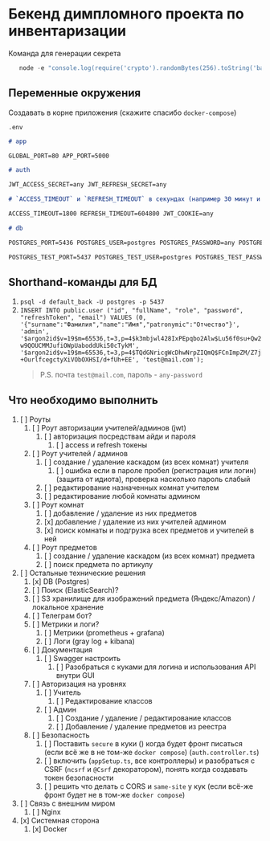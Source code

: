 # Бекенд димпломного проекта по инвентаризации

Команда для генерации секрета

```ts
   node -e "console.log(require('crypto').randomBytes(256).toString('base64'));"
```

## Переменные окружения

Создавать в корне приложения (скажите спасибо `docker-compose`)

`.env`

```md
# app

GLOBAL_PORT=80 APP_PORT=5000

# auth

JWT_ACCESS_SECRET=any JWT_REFRESH_SECRET=any

# `ACCESS_TIMEOUT` и `REFRESH_TIMEOUT` в секундах (например 30 минут и 7 дней в секунды)

ACCESS_TIMEOUT=1800 REFRESH_TIMEOUT=604800 JWT_COOKIE=any

# db

POSTGRES_PORT=5436 POSTGRES_USER=postgres POSTGRES_PASSWORD=any POSTGRES_DB=default_back POSTGRES_HOST=nest_pg

POSTGRES_TEST_PORT=5437 POSTGRES_TEST_USER=postgres POSTGRES_TEST_PASSWORD=any POSTGRES_TEST_DB=default_back POSTGRES_TEST_HOST=nest_test_pg
```

## Shorthand-команды для БД

1. `psql -d default_back -U postgres -p 5437`
2. `INSERT INTO public.user ("id", "fullName", "role", "password", "refreshToken", "email") VALUES (0, '{"surname":"Фамилия","name":"Имя","patronymic":"Отчество"}', 'admin', '$argon2id$v=19$m=65536,t=3,p=4$k3mbjwl428IxPEpqbo2Alw$Lu56f0su+Qw2w9QOUCMMJufiOWpUaboddUki50cTykM', '$argon2id$v=19$m=65536,t=3,p=4$TQdGNricgWcDhwNrpZIQmQ$FCnImpZM/Z7j+OurlfcegctyXiVObOXHSI/d+fUh+EE', 'test@mail.com');`
   > P.S. почта `test@mail.com`, пароль - `any-password`

## Что необходимо выполнить

1. [ ] Роуты
   1. [ ] Роут авторизации учителей/админов (jwt)
      1. [ ] авторизация посредствам айди и пароля
         1. [ ] access и refresh токены
   2. [ ] Роут учителей / админов
      1. [ ] создание / удаление каскадом (из всех комнат) учителя
         1. [ ] ошибка если в пароле пробел (регистрация или логин) (защита от идиота), проверка насколько пароль слабый
      2. [ ] редактирование назначенных комнат учителем
      3. [ ] редактирование любой комнаты админом
   3. [ ] Роут комнат
      1. [ ] добавление / удаление из них предметов
      2. [x] добавление / удаление из них учителей админом
      3. [x] поиск комнаты и подгрузка всех предметов и учителей в ней
   4. [ ] Роут предметов
      1. [ ] создание / удаление каскадом (из всех комнат) предмета
      2. [ ] поиск предмета по артикулу
2. [ ] Остальные технические решения
   1. [x] DB (Postgres)
   2. [ ] Поиск (ElasticSearch)?
   3. [ ] S3 хранилище для изображений предмета (Яндекс/Amazon) / локальное хранение
   4. [ ] Телеграм бот?
   5. [ ] Метрики и логи?
      1. [ ] Метрики (prometheus + grafana)
      2. [ ] Логи (gray log + kibana)
   6. [ ] Документация
      1. [ ] Swagger настроить
         1. [ ] Разобраться с куками для логина и использования API внутри GUI
   7. [ ] Авторизация на уровнях
      1. [ ] Учитель
         1. [ ] Редактирование классов
      2. [ ] Админ
         1. [ ] Создание / удаление / редактирование классов
         2. [ ] Добавление / удаление предметов из реестра
   8. [ ] Безопасность
      1. [ ] Поставить `secure` в куки () когда будет фронт писаться (если всё же в не том-же `docker compose`) (`auth.controller.ts`)
      2. [ ] включить (`appSetup.ts`, все контроллеры) и разобраться с CSRF (`ncsrf` и `@Csrf` декоратором), понять когда создавать токен безопасности
      3. [ ] решить что делать с CORS и `same-site` у кук (если всё-же фронт будет не в том-же `docker compose`)
3. [ ] Связь с внешним миром
   1. [ ] Nginx
4. [x] Системная сторона
   1. [x] Docker
